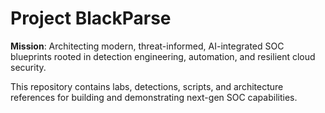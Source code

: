# Project BlackParse

**Mission**: Architecting modern, threat-informed, AI-integrated SOC blueprints rooted in detection engineering, automation, and resilient cloud security.

This repository contains labs, detections, scripts, and architecture references for building and demonstrating next-gen SOC capabilities.
